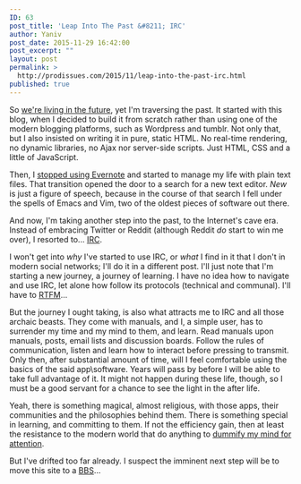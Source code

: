 ```yaml
---
ID: 63
post_title: 'Leap Into The Past &#8211; IRC'
author: Yaniv
post_date: 2015-11-29 16:42:00
post_excerpt: ""
layout: post
permalink: >
  http://prodissues.com/2015/11/leap-into-the-past-irc.html
published: true
---
```

So <a href="https://www.whitehouse.gov/blog/2015/10/21/email-michael-j-fox-today-were-future">we're living in the future</a>, yet I'm traversing the past. It started with this blog, when I decided to build it from scratch rather than using one of the modern blogging platforms, such as Wordpress and tumblr. Not only that, but I also insisted on writing it in pure, static HTML. No real-time rendering, no dynamic libraries, no Ajax nor server-side scripts. Just HTML, CSS and a little of JavaScript.

Then, I <a href="http://prodissues.com/2015/06/why-i-decided-to-move-away-from-evernote.html">stopped using Evernote</a> and started to manage my life with plain text files. That transition opened the door to a search for a new text editor. <i>New</i> is just a figure of speech, because in the course of that search I fell under the spells of Emacs and Vim, two of the oldest pieces of software out there.

And now, I'm taking another step into the past, to the Internet's cave era. Instead of embracing Twitter or Reddit (although Reddit <i>do</i> start to win me over), I resorted to... <a href="http://www.irc.org/">IRC</a>.

I won't get into <i>why</i> I've started to use IRC, or <i>what</i> I find in it that I don't in modern social networks; I'll do it in a different post. I'll just note that I'm starting a new journey, a journey of learning. I have no idea how to navigate and use IRC, let alone how follow its protocols (technical and communal). I'll have to <a href="https://xkcd.com/293/">RTFM</a>...

But the journey I ought taking, is also what attracts me to IRC and all those archaic beasts. They come with manuals, and I, a simple user, has to surrender my time and my mind to them, and learn. Read manuals upon manuals, posts, email lists and discussion boards. Follow the rules of communication, listen and learn how to interact before pressing to transmit. Only then, after substantial amount of time, will I feel comfortable using the basics of the said app\software. Years will pass by before I will be able to take full advantage of it. It might not happen during these life, though, so I must be a good servant for a chance to see the light in the after life.

Yeah, there is something magical, almost religious, with those apps, their communities and the philosophies behind them. There is something special in learning, and committing to them. If not the efficiency gain, then at least the resistance to the modern world that do anything to <a href="http://www.theatlantic.com/magazine/archive/2008/07/is-google-making-us-stupid/306868/">dummify my mind for attention</a>.

But I've drifted too far already. I suspect the imminent next step will be to move this site to a <a href="http://firstarkansasnews.net/2013/06/no-the-bbs-is-not-extinct/">BBS</a>...